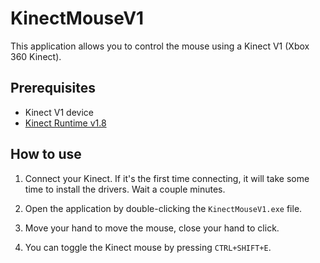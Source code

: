 # KinectMouseV1

This application allows you to control the mouse using a Kinect V1 (Xbox 360 Kinect).

## Prerequisites

- Kinect V1 device
- [Kinect Runtime v1.8](https://www.microsoft.com/en-US/download/details.aspx?id=40277)

## How to use

1. Connect your Kinect. If it's the first time connecting, it will take some time to install the drivers. Wait a couple minutes.

2. Open the application by double-clicking the `KinectMouseV1.exe` file.

3. Move your hand to move the mouse, close your hand to click.

4. You can toggle the Kinect mouse by pressing `CTRL+SHIFT+E`.